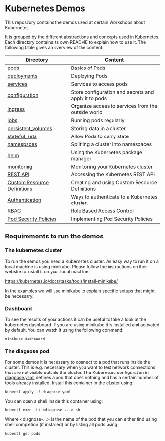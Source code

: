 # Kubernetes Demos 

This repository contains the demos used at certain Workshops about Kubernetes.

It is grouped by the different abstractions and concepts used in Kubernetes.
Each directory contains its own README to explain how to use it. 
The following table gives an overview of the content: 

| Directory                                                | Content                                              |
| -------------------------------------------------------- | ---------------------------------------------------- |
| [pods](pods/README.md)                                   | Basics of Pods                                       |
| [deployments](deployments/README.md)                     | Deploying Pods                                       |
| [services](services/README.md)                           | Services to access pods                              |
| [configuration](configuration/README.md)                 | Store configuration and secrets and apply it to pods |
| [ingress](ingress/README.md)                             | Organize access to services from the outside world   |
| [jobs](jobs/README.md)                                   | Running pods regularly                               |
| [persistent_volumes](persistent_volumes/README.md)       | Storing data in a cluster                            |
| [stateful_sets](stateful_sets/README.md)                 | Allow Pods to carry state                            |
| [namespaces](namespaces/README.md)                       | Splitting a cluster into namespaces                  |
| [helm](helm/README.md)                                   | Using the Kubernetes package manager                 |
| [monitoring](monitoring/README.md)                       | Monitoring your Kubernetes cluster                   |
| [REST API](rest-api/README.md)                           | Accessing the Kubernetes REST API                    |
| [Custom Resource Definitions](crds/README.md)            | Creating and using Custom Resource Definitions       |
| [Authentication](authentication/README.md)               | Ways to authenticate to a Kubernetes cluster.        |
| [RBAC](rbac/README.md)                                   | Role Based Access Control                            |
| [Pod Security Policies](pod_security_policies/README.md) | Implementing Pod Security Policies                   |



## Requirements to run the demos

### The kubernetes cluster

To run the demos you need a Kubernetes cluster. An easy way to run it on a local machine is
using minikube. Please follow the instructions on their website to install it on your local machine:

https://kubernetes.io/docs/tasks/tools/install-minikube/

In the examples we will use minikube to explain specific setups that might be necessary.

### Dashboard

To see the results of your actions it can be useful to take a look at the kubernetes dashboard. If you are using minikube
it is installed and activated by default. You can watch it using the following command:

```
minikube dashboard
``` 

### The diagnose pod

For some demos it is necessary to connect to a pod that runs inside the cluster. This is e.g. necessary when you want to test network connections that are not visible outside the cluster. The Kubernetes configuration in [diagnose.yaml](diagnose.yaml) defines a pod that does nothing and has a certain number of tools already installed. Install this container in the cluster using:

```
kubectl apply -f diagnose.yaml
```

You can open a shell inside this container using:

```
kubectl exec -ti <diagnose-...> sh
```

Where <diagnose-...> is the name of the pod that you can either find using shell completion (if installed) or by listing all pods using:

```
kubectl get pods
```
